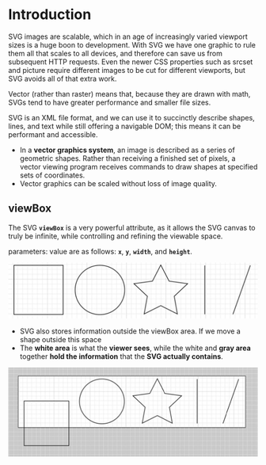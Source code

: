 # Introduction

SVG images are scalable, which in an age of increasingly varied viewport sizes is a huge boon to development. With SVG we have one graphic to rule them all that scales to all devices, and therefore can save us from subsequent HTTP requests. Even the newer CSS properties such as srcset and picture require different images to be cut for different viewports, but SVG avoids all of that extra work.

Vector \(rather than raster\) means that, because they are drawn with math, SVGs tend to have greater performance and smaller file sizes.

SVG is an XML file format, and we can use it to succinctly describe shapes, lines, and text while still offering a navigable DOM; this means it can be performant and accessible.

* In a **vector graphics system**, an image is described as a series of geometric shapes. Rather than receiving a finished set of pixels, a vector viewing program receives commands to draw shapes at specified sets of coordinates.
* Vector graphics can be scaled without loss of image quality.



## viewBox

The SVG **`viewBox`**  is a very powerful attribute, as it allows the SVG canvas to truly be infinite, while controlling and refining the viewable space.

parameters: value are as follows: **`x`**, **`y`**, **`width`**, and **`height`**. 

![SVG ViewBox](.gitbook/assets/viewbox-1.jpg)

* SVG also stores information outside the viewBox area. If we move a shape outside this space
* The **white area** is what the **viewer sees**, while the white and **gray area** together **hold the information** that the **SVG actually contains**.



![SVG ViewBox with a shape outside](.gitbook/assets/viewbox-2.jpg)

